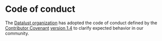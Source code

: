 # Code of conduct

The [Datalust organization](https://github.com/datalust) has adopted the code of conduct defined by the [Contributor Covenant](http://contributor-covenant.org/) [version 1.4](http://contributor-covenant.org/version/1/4/) to clarify expected behavior in our community.
